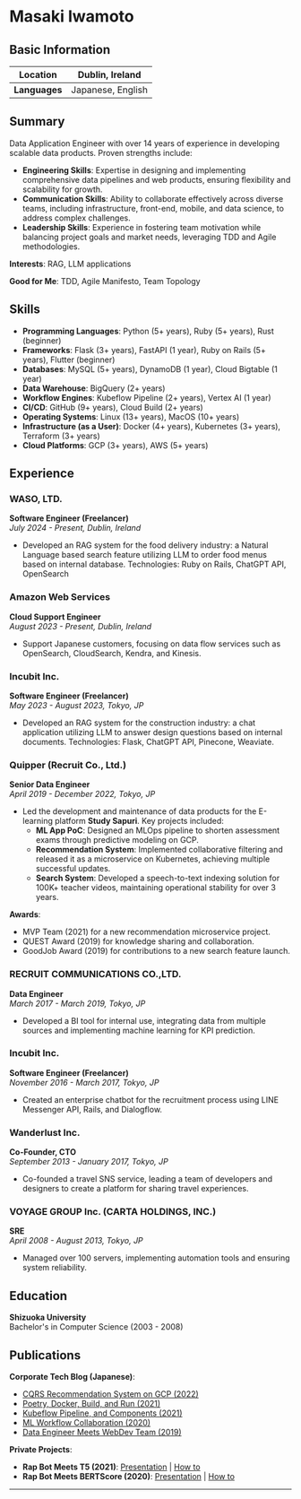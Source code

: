 # Masaki Iwamoto

## Basic Information

| **Location** | Dublin, Ireland |
|--------------|-----------|
| **Languages** | Japanese, English |

## Summary

Data Application Engineer with over 14 years of experience in developing scalable data products. Proven strengths include:

- **Engineering Skills**: Expertise in designing and implementing comprehensive data pipelines and web products, ensuring flexibility and scalability for growth.
- **Communication Skills**: Ability to collaborate effectively across diverse teams, including infrastructure, front-end, mobile, and data science, to address complex challenges.
- **Leadership Skills**: Experience in fostering team motivation while balancing project goals and market needs, leveraging TDD and Agile methodologies.

**Interests**: RAG, LLM applications

**Good for Me**: TDD, Agile Manifesto, Team Topology

## Skills

- **Programming Languages**: Python (5+ years), Ruby (5+ years), Rust (beginner)
- **Frameworks**: Flask (3+ years), FastAPI (1 year), Ruby on Rails (5+ years), Flutter (beginner)
- **Databases**: MySQL (5+ years), DynamoDB (1 year), Cloud Bigtable (1 year)
- **Data Warehouse**: BigQuery (2+ years)
- **Workflow Engines**: Kubeflow Pipeline (2+ years), Vertex AI (1 year)
- **CI/CD**: GitHub (9+ years), Cloud Build (2+ years)
- **Operating Systems**: Linux (13+ years), MacOS (10+ years)
- **Infrastructure (as a User)**: Docker (4+ years), Kubernetes (3+ years), Terraform (3+ years)
- **Cloud Platforms**: GCP (3+ years), AWS (5+ years)

## Experience

### WASO, LTD.
**Software Engineer (Freelancer)**  
*July 2024 - Present, Dublin, Ireland*  
- Developed an RAG system for the food delivery industry: a Natural Language based search feature utilizing LLM to order food menus based on internal database. Technologies: Ruby on Rails, ChatGPT API, OpenSearch

### Amazon Web Services
**Cloud Support Engineer**  
*August 2023 - Present, Dublin, Ireland*  
- Support Japanese customers, focusing on data flow services such as OpenSearch, CloudSearch, Kendra, and Kinesis.

### Incubit Inc.
**Software Engineer (Freelancer)**  
*May 2023 - August 2023, Tokyo, JP*  
- Developed an RAG system for the construction industry: a chat application utilizing LLM to answer design questions based on internal documents. Technologies: Flask, ChatGPT API, Pinecone, Weaviate.

### Quipper (Recruit Co., Ltd.)
**Senior Data Engineer**  
*April 2019 - December 2022, Tokyo, JP*  
- Led the development and maintenance of data products for the E-learning platform **Study Sapuri**. Key projects included:
  - **ML App PoC**: Designed an MLOps pipeline to shorten assessment exams through predictive modeling on GCP.
  - **Recommendation System**: Implemented collaborative filtering and released it as a microservice on Kubernetes, achieving multiple successful updates.
  - **Search System**: Developed a speech-to-text indexing solution for 100K+ teacher videos, maintaining operational stability for over 3 years.

**Awards**:
- MVP Team (2021) for a new recommendation microservice project.
- QUEST Award (2019) for knowledge sharing and collaboration.
- GoodJob Award (2019) for contributions to a new search feature launch.

### RECRUIT COMMUNICATIONS CO.,LTD.
**Data Engineer**  
*March 2017 - March 2019, Tokyo, JP*  
- Developed a BI tool for internal use, integrating data from multiple sources and implementing machine learning for KPI prediction.

### Incubit Inc.
**Software Engineer (Freelancer)**  
*November 2016 - March 2017, Tokyo, JP*  
- Created an enterprise chatbot for the recruitment process using LINE Messenger API, Rails, and Dialogflow.

### Wanderlust Inc.
**Co-Founder, CTO**  
*September 2013 - January 2017, Tokyo, JP*  
- Co-founded a travel SNS service, leading a team of developers and designers to create a platform for sharing travel experiences.

### VOYAGE GROUP Inc. (CARTA HOLDINGS, INC.)
**SRE**  
*April 2008 - August 2013, Tokyo, JP*  
- Managed over 100 servers, implementing automation tools and ensuring system reliability.

## Education

**Shizuoka University**  
Bachelor's in Computer Science (2003 - 2008)

## Publications

**Corporate Tech Blog (Japanese)**:
- [CQRS Recommendation System on GCP (2022)](https://blog.studysapuri.jp/entry/recommendation_with_CQRS_on_GCP)
- [Poetry, Docker, Build, and Run (2021)](https://blog.studysapuri.jp/entry/Poetry-Docker-Build-and-Run)
- [Kubeflow Pipeline, and Components (2021)](https://blog.studysapuri.jp/entry/kubeflow-pipelines-and-componentize-skills)
- [ML Workflow Collaboration (2020)](https://blog.studysapuri.jp/entry/2020/12/19/080000)
- [Data Engineer Meets WebDev Team (2019)](https://blog.studysapuri.jp/entry/2019/07/02/114507)

**Private Projects**:
- **Rap Bot Meets T5 (2021)**: [Presentation](https://docs.google.com/presentation/d/1WP707cX1GBkPlJxDAFuYukqsUSzMLuXBEUs1tR_90lI/edit) | [How to](https://masaki925.hatenablog.com/entry/2022/01/06/T5_%28%E3%81%A6%E3%82%86%E3%81%86%E3%81%8B%E8%B6%85%E6%89%8B%E8%BB%BD%E3%81%AB%E5%BC%B7%E3%81%84%E3%83%A9%E3%83%83%E3%83%91%E3%83%BC%E4%BD%9C%E3%82%8C%E3%82%8B%E3%82%93%E3%81%A7%E3%81%99%E3%81%91)
- **Rap Bot Meets BERTScore (2020)**: [Presentation](https://docs.google.com/presentation/d/1-4kX5WdXMUcWCTIgQuUYPWzTK6EZ7MTnyUBuO0UySVw/edit) | [How to](https://masaki925.hatenablog.com/entry/mc-dokaben)

---

